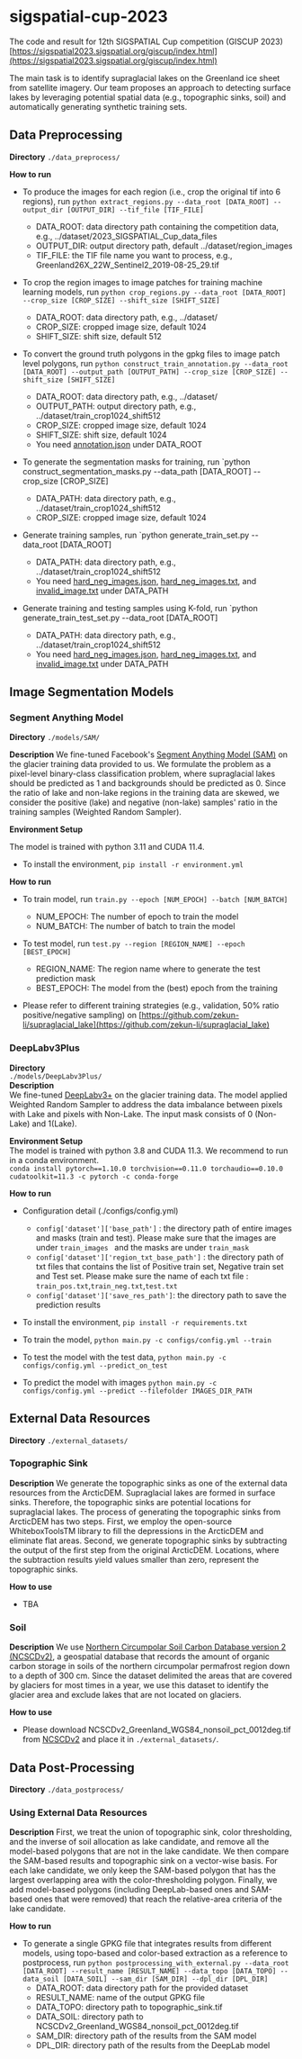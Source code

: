 # sigspatial-cup-2023
The code and result for 12th SIGSPATIAL Cup competition (GISCUP 2023) [https://sigspatial2023.sigspatial.org/giscup/index.html](https://sigspatial2023.sigspatial.org/giscup/index.html)

The main task is to identify supraglacial lakes on the Greenland ice sheet from satellite imagery. 
Our team proposes an approach to detecting surface lakes by leveraging potential spatial data (e.g., topographic sinks, soil) and automatically generating synthetic training sets. 

## Data Preprocessing
**Directory** `./data_preprocess/`

**How to run**

- To produce the images for each region (i.e., crop the original tif into 6 regions), run
`python extract_regions.py --data_root [DATA_ROOT] --output_dir [OUTPUT_DIR] --tif_file [TIF_FILE]`

    - DATA_ROOT: data directory path containing the competition data, e.g., ../dataset/2023_SIGSPATIAL_Cup_data_files
    - OUTPUT_DIR: output directory path, default ../dataset/region_images
    - TIF_FILE: the TIF file name you want to process, e.g., Greenland26X_22W_Sentinel2_2019-08-25_29.tif

- To crop the region images to image patches for training machine learning models, run
`python crop_regions.py --data_root [DATA_ROOT] --crop_size [CROP_SIZE] --shift_size [SHIFT_SIZE]`

    - DATA_ROOT: data directory path, e.g., ../dataset/
    - CROP_SIZE: cropped image size, default 1024
    - SHIFT_SIZE: shift size, default 512

- To convert the ground truth polygons in the gpkg files to image patch level polygons, run
`python construct_train_annotation.py --data_root [DATA_ROOT] --output_path [OUTPUT_PATH] --crop_size [CROP_SIZE] --shift_size [SHIFT_SIZE]`
    
    - DATA_ROOT: data directory path, e.g., ../dataset/
    - OUTPUT_PATH: output directory path, e.g., ../dataset/train_crop1024_shift512
    - CROP_SIZE: cropped image size, default 1024
    - SHIFT_SIZE: shift size, default 1024 
    - You need [annotation.json](https://drive.google.com/file/d/188ThxYEoLCgZ8kZb6QMVfCkY-VHPR9x1/view?usp=drive_link) under DATA_ROOT

- To generate the segmentation masks for training, run
`python construct_segmentation_masks.py --data_path [DATA_ROOT] --crop_size [CROP_SIZE]
    - DATA_PATH: data directory path, e.g., ../dataset/train_crop1024_shift512
    - CROP_SIZE: cropped image size, default 1024

- Generate training samples, run
`python generate_train_set.py --data_root [DATA_ROOT]
  
    - DATA_PATH: data directory path, e.g., ../dataset/train_crop1024_shift512
    - You need [hard_neg_images.json](https://drive.google.com/file/d/188ThxYEoLCgZ8kZb6QMVfCkY-VHPR9x1/view?usp=drive_link), [hard_neg_images.txt](https://drive.google.com/file/d/188ThxYEoLCgZ8kZb6QMVfCkY-VHPR9x1/view?usp=drive_link), and [invalid_image.txt](https://drive.google.com/file/d/188ThxYEoLCgZ8kZb6QMVfCkY-VHPR9x1/view?usp=drive_link) under DATA_PATH

- Generate training and testing samples using K-fold, run
`python generate_train_test_set.py --data_root [DATA_ROOT]
  
    - DATA_PATH: data directory path, e.g., ../dataset/train_crop1024_shift512
    - You need [hard_neg_images.json](https://drive.google.com/file/d/188ThxYEoLCgZ8kZb6QMVfCkY-VHPR9x1/view?usp=drive_link), [hard_neg_images.txt](https://drive.google.com/file/d/188ThxYEoLCgZ8kZb6QMVfCkY-VHPR9x1/view?usp=drive_link), and [invalid_image.txt](https://drive.google.com/file/d/188ThxYEoLCgZ8kZb6QMVfCkY-VHPR9x1/view?usp=drive_link) under DATA_PATH

  
## Image Segmentation Models 
### Segment Anything Model
**Directory** `./models/SAM/`

**Description** 
We fine-tuned Facebook's [Segment Anything Model (SAM)](https://segment-anything.com/) on the glacier training data provided to us. We formulate the problem as a pixel-level binary-class classification problem, where supraglacial lakes should be predicted as 1 and backgrounds should be predicted as 0. Since the ratio of lake and non-lake regions in the training data are skewed, we consider the positive (lake) and negative (non-lake) samples' ratio in the training samples (Weighted Random Sampler).

**Environment Setup** 

The model is trained with python 3.11 and CUDA 11.4.
- To install the environment, `pip install -r environment.yml`

**How to run**

- To train model, run `train.py --epoch [NUM_EPOCH] --batch [NUM_BATCH]`
    - NUM_EPOCH: The number of epoch to train the model
    - NUM_BATCH: The number of batch to train the model
- To test model, run `test.py --region [REGION_NAME] --epoch [BEST_EPOCH]`
    - REGION_NAME: The region name where to generate the test prediction mask
    - BEST_EPOCH: The model from the (best) epoch from the training
  
- Please refer to different training strategies (e.g., validation, 50% ratio positive/negative sampling) on [https://github.com/zekun-li/supraglacial_lake](https://github.com/zekun-li/supraglacial_lake)

### DeepLabv3Plus<br>
**Directory** <br> 
`./models/DeepLabv3Plus/`<br>
**Description** <br>
We fine-tuned [DeepLabv3+](https://github.com/giovanniguidi/deeplabV3-PyTorch) on the glacier training data. The model applied Weighted Random Sampler to address the data imbalance between pixels with Lake and pixels with Non-Lake. The input mask consists of 0 (Non-Lake) and 1(Lake). <br>

**Environment Setup** <br>
The model is trained with python 3.8 and CUDA 11.3. We recommend to run in a conda environment. <br>
`conda install pytorch==1.10.0 torchvision==0.11.0 torchaudio==0.10.0 cudatoolkit=11.3 -c pytorch -c conda-forge` <br>

**How to run** <br>
- Configuration detail (./configs/config.yml) <br>
    - ` config['dataset']['base_path'] ` : the directory path of entire images and masks (train and test). Please make sure that the images are under  `train_images ` and the masks are under  `train_mask`  <br>
    - `config['dataset']['region_txt_base_path']` : the directory path of txt files that contains the list of Positive train set, Negative train set and Test set. Please make sure the name of each txt file : `train_pos.txt`,`train_neg.txt`,`test.txt` <br>
    - `config['dataset']['save_res_path']`: the directory path to save the prediction results <br>

- To install the environment, `pip install -r requirements.txt ` <br>
- To train the model, `python main.py -c configs/config.yml --train`<br>
- To test the model with the test data, `python main.py -c configs/config.yml --predict_on_test`<br>
- To predict the model with images `python main.py -c configs/config.yml --predict --filefolder IMAGES_DIR_PATH`<br>

## External Data Resources
**Directory** `./external_datasets/`

### Topographic Sink
**Description**
We generate the topographic sinks as one of the external data resources from the ArcticDEM. Supraglacial lakes are formed in surface sinks. Therefore, the topographic sinks are potential locations for supraglacial lakes. The process of generating the topographic sinks from ArcticDEM has two steps. 
First, we employ the open-source WhiteboxToolsTM library to fill the depressions in the ArcticDEM and eliminate flat areas. Second, we generate topographic sinks by subtracting the output of the first step from the original ArcticDEM. Locations, where the subtraction results yield values smaller than zero, represent the topographic sinks.

**How to use**
- TBA

### Soil
**Description**
We use [Northern Circumpolar Soil Carbon Database version 2 (NCSCDv2)](https://apgc.awi.de/dataset/ncscdv2-greenland-geotiff-netcdf), a geospatial database that records the amount of organic carbon storage in soils of the northern circumpolar permafrost region down to a depth of 300 cm. Since the dataset delimited the areas that are covered by glaciers for most times in a year, we use this dataset to identify the glacier area and exclude lakes that are not located on glaciers.

**How to use**
- Please download NCSCDv2_Greenland_WGS84_nonsoil_pct_0012deg.tif from [NCSCDv2](https://apgc.awi.de/dataset/ncscdv2-greenland-geotiff-netcdf) and place it in `./external_datasets/`. 

## Data Post-Processing
**Directory** `./data_postprocess/`

### Using External Data Resources
**Description**
First, we treat the union of topographic sink, color thresholding, and the inverse of soil allocation as lake candidate, and remove all the model-based polygons that are not in the lake candidate. 
We then compare the SAM-based results and topographic sink on a vector-wise basis. For each lake candidate, we only keep the SAM-based polygon that has the largest overlapping area with the color-thresholding polygon. 
Finally, we add model-based polygons (including DeepLab-based ones and SAM-based ones that were removed) that reach the relative-area criteria of the lake candidate.

**How to run**
- To generate a single GPKG file that integrates results from different models, using topo-based and color-based extraction as a reference to postprocess, run `python postprocessing_with_external.py --data_root [DATA_ROOT] --result_name [RESULT_NAME] --data_topo [DATA_TOPO] --data_soil [DATA_SOIL] --sam_dir [SAM_DIR] --dpl_dir [DPL_DIR]`
    - DATA_ROOT: data directory path for the provided dataset
    - RESULT_NAME: name of the output GPKG file
    - DATA_TOPO: directory path to topographic_sink.tif
    - DATA_SOIL: directory path to NCSCDv2_Greenland_WGS84_nonsoil_pct_0012deg.tif
    - SAM_DIR: directory path of the results from the SAM model
    - DPL_DIR: directory path of the results from the DeepLab model
    
[comment]: <> (### Without Using External Data Resources)
[comment]: <> (**How to run**)
[comment]: <> (- To generate output GPKG from the segmentation results, and do evaluation if the ground truth file exists, run `python run.py --data_root [DATA_ROOT] --result_root [RESULT_ROOT] --crop_size [CROP_SIZE] --shift_size [SHIFT_SIZE] --result_name [RESULT_NAME]`)
